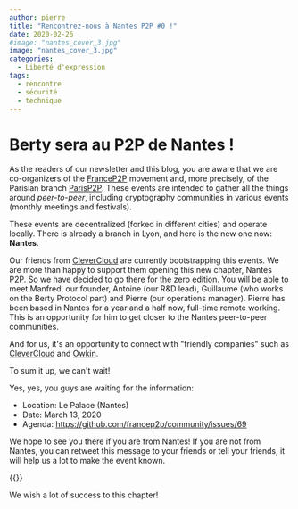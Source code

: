 ```yaml
---
author: pierre
title: "Rencontrez-nous à Nantes P2P #0 !"
date: 2020-02-26
#image: "nantes_cover_3.jpg"
image: "nantes_cover_3.jpg"
categories:
  - Liberté d'expression
tags:
  - rencontre
  - sécurité
  - technique
---
```


# Berty sera au P2P de Nantes !

As the readers of our newsletter and this blog, you are aware that we are co-organizers of the [FranceP2P](https://francep2p.org/) movement and, more precisely, of the Parisian branch [ParisP2P](https://p2p.paris/en/). These events are intended to gather all the things around _peer-to-peer_, including cryptography communities in various events (monthly meetings and festivals).

These events are decentralized (forked in different cities) and operate locally. There is already a branch in Lyon, and here is the new one now: **Nantes**.

Our friends from [CleverCloud](https://www.clever-cloud.com/en/) are currently bootstrapping this events. We are more than happy to support them opening this new chapter, Nantes P2P. So we have decided to go there for the zero edition. You will be able to meet Manfred, our founder, Antoine (our R&D lead), Guillaume (who works on the Berty Protocol part) and Pierre (our operations manager). Pierre has been based in Nantes for a year and a half now, full-time remote working. This is an opportunity for him to get closer to the Nantes peer-to-peer communities.

And for us, it's an opportunity to connect with "friendly companies" such as [CleverCloud](https://www.clever-cloud.com/en/) and [Owkin](https://owkin.com/).

To sum it up, we can't wait!

Yes, yes, you guys are waiting for the information:

- Location: Le Palace (Nantes)
- Date: March 13, 2020
- Agenda: https://github.com/francep2p/community/issues/69

We hope to see you there if you are from Nantes! If you are not from Nantes, you can retweet this message to your friends or tell your friends, it will help us a lot to make the event known.

 {{<tweet id="1230417314362904576">}}

We wish a lot of success to this chapter! 
